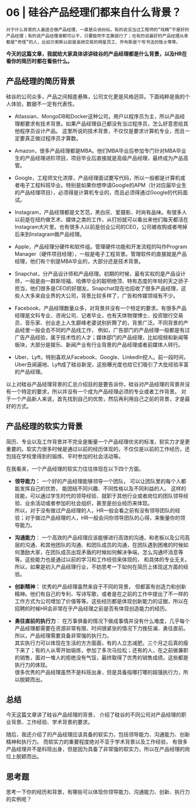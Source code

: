 # 06 | 硅谷产品经理们都来自什么背景？

    对于什么背景的人最适合做产品经理，一直是众说纷纭。有的说没当过工程师的“戏精”不是好的产品经理；有的说产品经理谁都可以干，只要能吹牛互撕就行了；也有的说最好的产品经理从来都是“奇怪”的人，比如贝索斯以前是高频交易的明星员工、乔布斯是个写书法的隐士等等。

**今天的这篇文章，我就给大家具体讲讲硅谷的产品经理都是什么背景，以及HR在看你的简历时都在看些什么。**

## 产品经理的简历背景

硅谷的公司众多，产品之间相差悬殊，公司文化更是风格迥异。下面纯粹是我的个人体验，数据不一定有代表性。

*   Atlassian、MongoDB和Docker这种公司，用户以程序员为主，所以产品经理都要求有技术背景。如果产品经理自己都没有当过程序员，怎么好意思给其他程序员设计产品。 这里所说的技术背景，不仅仅是要求计算机专业，而且一定要真正做过程序员才算数。
    
*   Amazon，很多产品经理都是MBA。他们MBA毕业后参加专门针对MBA毕业生的产品经理进阶项目，项目毕业后直接就是高级产品经理，最终成为产品高管。
    

*   Google，工程师文化浓厚，产品经理面试要写代码，所以一般都是计算机或者电子工程科班毕业。特别是如果你想申请Google的APM（针对应届毕业生的产品经理项目），必须得是计算机专业的，而且必须得通过Google的代码面试。
    
*   Instagram，产品经理都是文艺范，黑白灰、爱摄影、时尚有品味。有很多人以前是在纽约做艺术、媒体之类的工作，从打扮就可以看出来他们每天都活在Instagram大片里。也有很多人以前是创业公司的CEO，公司被收购或者垮掉后来到Instagram做产品经理。
    
*   Apple，产品经理分硬件和软件组。管理硬件功能和开发流程的叫作Program Manager（硬件项目经理），一般是电子工程背景。管理软件的直接就是产品经理，他们有个别是MBA毕业的，大部分还是技术背景。
    
*   Snapchat，分产品设计师和产品经理。初期的时候，最有实权的是产品设计师，一般是由一群斯坦福、哈佛毕业的聪明绝顶、特有态度的年轻的天之骄子担当，他们很多是CEO的好朋友。Snapchat现在也招收了很多产品经理，这些人大多来自业界的大公司，背景比较多样了，广告和传媒领域有不少。
    
*   Facebook，产品经理数量众多，对背景并没有一个特定的要求。有很多产品经理是文科专业、咨询公司、记者毕业，也有天体物理博士、投资银行交易员、音乐家、创业走上人生巅峰老婆说别折腾了的，背景广泛。不同背景的产品经里一般会去不同的产品线工作， 例如，广告部门的产品经理一般都是有过广告产品经验，属于技术性的人才；媒体部门的产品经理，比如视频和新闻等板块，大部分是娱乐、新闻产业有行业背景的产品经理或者前媒体人转行。
    
*   Uber、Lyft，特别喜欢从Facebook、Google、LinkedIn挖人。前一段时间，Uber丑闻遍地、Lyft成了硅谷新宠，这些曝光度也给它们吸引了大批经验丰富的产品经理。
    

以上对硅谷产品经理背景的汇总介绍目的是要告诉你，硅谷对产品经理的背景并没有一个特定的要求，所以并没有一个成为产品经理必须的专业或者工作背景。 对于一个产品新人来说，首先找到自己的优势，然后再利用自己之前的背景，才是最好的方式。

## 产品经理的软实力背景

简历、专业以及工作背景并不完全是衡量一个产品经理优劣的标准，软实力才是更重要的。软实力很多时候是通过以前的经历体现的，不仅仅是以前的工作经历，还包括在学校里得到的锻炼、平时参加的社会活动等。

在我看来，一个产品经理的软实力往往体现在以下四个方面。

*   **领导能力：** 一个好的产品经理能够领导一个团队， 可以让团队里的每个人都能发挥自己的优势， 能团结不同兴趣、不同性格以及不同利益的人。 这样的技能，可以通过学生时代的领导经验、就职于其他行业或者岗位的团队领导经验、业余活动或者参加的社会组织，甚至是创业经历来体现。  
    所以，对于没有做过产品经理的人，HR一般会看之前有没有领导团队的经验；对于做过产品经理的人，HR一般会问你领导团队的心得，来衡量你的领导能力。
    
*   **沟通能力**： 一个高效的产品经理应该能够进行高效的沟通，和老板以及公司高层的沟通、和其他团队的沟通、和团队成员的沟通，在团队遇到困难的时候如何激励大家，在团队成员出现矛盾的时候如何解决争端，怎么沟通坏消息等等。这些能力也是通过以前的学习和工作经验来体现的， 和具体的专业无关。所以，如果是初入产品经理行业，不妨思考一下如何在简历上体现这方面的经验。
    
*   **创新精神：** 优秀的产品经理虽然来自于不同的背景， 但都富有创造力和创新精神。他们有自己的专利、写诗写歌，或者是在之前的工作中提出了不一样的工作方式为公司增加了价值等等。这些经历都是体现创新能力的证据，所以在招聘的时候HR会非常在乎产品经理之前是否有体现创造能力的经历。
    
*   **勇往直前的执行力**： 在万事俱备的情况下做成事情并没有什么难度，几乎每个产品经理都需要在资源非常有限、时间很紧张的情况下力挽狂澜、勇往直前。 所以，产品经理需要具备非常强的执行力。  
    其实执行力可以体现在生活的方方面面，有的人立志减肥，三个月之后真的瘦下来了；有的人从零开始锻炼，参加了多次马拉松；还有的人，在之前做兼职的销售，面对一堆人的拒绝没有气馁，最终取得了优秀的销售成绩。这些都是执行力的体现。  
    很多优秀的产品经理虽然不是科班出身，但是具备指哪打哪的超强执行力，所以脱颖而出。
    

## 总结

今天这篇文章讲了硅谷产品经理的背景， 介绍了硅谷的不同公司对产品经理的职业背景、工作经验、学术背景的要求。

随后，我还介绍了的产品经理应该具备的软实力，包括领导能力、沟通能力、创新精神和执行力。 而软实力的重要程度绝对不亚于学术背景以及工作经验， 有很多产品经理并不是科班出身，但是因为具备了非常强的软实力，所以在产品经理的岗位上脱颖而出。

## 思考题

思考一下你的经历和背景，有哪些可以体现你领导能力、沟通能力、创新、执行力的实例呢？
    